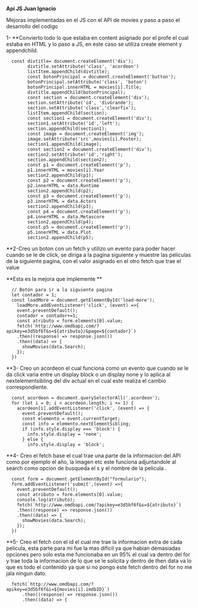 **Api JS Juan Ignacio**

Mejoras implementadas en el JS con el API de movies y paso a paso el desarrollo del codigo 

1- **Convierto todo lo que estaba en content asignado por el profe el cual estaba en HTML y lo paso a JS, en este caso se utiliza create element y appendchild.

      const divtitle= document.createElement('div');
            divtitle.setAttribute('class', 'acordeon')
            listItem.appendChild(divtitle);
            const botonPrincipal = document.createElement('button');
            botonPrincipal.setAttribute('class', 'boton')
            botonPrincipal.innerHTML = movies[i].Title;
            divtitle.appendChild(botonPrincipal);
            const section = document.createElement('div');
            section.setAttribute('id', 'divGrande');
            section.setAttribute('class','clearfix');
            listItem.appendChild(section);
            const section1 = document.createElement('div');
            section1.setAttribute('id','left');
            section.appendChild(section1);
            const image = document.createElement('img');
            image.setAttribute('src',movies[i].Poster);
            section1.appendChild(image);
            const section2 = document.createElement('div');
            section2.setAttribute('id','right');
            section.appendChild(section2);
            const p1 = document.createElement('p');
            p1.innerHTML = movies[i].Year
            section2.appendChild(p1);
            const p2 = document.createElement('p');
            p2.innerHTML = data.Runtime
            section2.appendChild(p2);
            const p3 = document.createElement('p');
            p3.innerHTML = data.Actors
            section2.appendChild(p3);
            const p4 = document.createElement('p');
            p4.innerHTML = data.Metascore
            section2.appendChild(p4);
            const p5 = document.createElement('p');
            p5.innerHTML = data.Plot
            section2.appendChild(p5);
            

**2-Creo un boton con un fetch y utilizo un evento para poder hacer cuando se le de click, se diriga a la pagina siguiente y muestre las peliculas de la siguiente pagina, con el valor asignado en el otro fetch que trae el value

**Esta es la mejora que implemente **

      // Botón para ir a la siguiente pagina
      let contador = 1;
      const loadMore = document.getElementById('load-more');
        loadMore.addEventListener('click', (event) =>{
        event.preventDefault();
        contador = contador+=1;
        const atributo = form.elements[0].value;
        fetch(`http://www.omdbapi.com/?apikey=e3d5bf6f&s=${atributo}/&page=${contador}`)
        .then((response) => response.json())
        .then((data) => {
          showMovies(data.Search);
        });
      })


**3- Creo un acordeon el cual funciona como un evento que cuando se le da click varia entre un display block o un display none y lo aplica al nextelementsibling del div actual en el cual este realiza el cambio correspondiente.

      const acordeon = document.querySelectorAll('.acordeon');
      for (let i = 0; i < acordeon.length; i += 1) {
        acordeon[i].addEventListener('click', (event) => {
          event.preventDefault();
          const elemento = event.currentTarget;
          const info = elemento.nextElementSibling;
          if (info.style.display === 'block') {
            info.style.display = 'none';
          } else {
            info.style.display = 'block';
            

**4- Creo el fetch base el cual trae una parte de la informacion del API como por ejemplo el año, la imagen etc este funciona adjuntandole al search como opcion de busqueda el s y el nombre de la pelicula .

      const form = document.getElementById("formulario");
      form.addEventListener('submit',(event) =>{
        event.preventDefault();
        const atributo = form.elements[0].value;
        console.log(atributo);
        fetch(`http://www.omdbapi.com/?apikey=e3d5bf6f&s=${atributo}`)
        .then((response) => response.json())
        .then((data) => {
          showMovies(data.Search);
        });
      })

**5- Creo el fetch con el id el cual me trae la informacion extra de cada pelicula, esta parte para mi fue la mas dificil ya que habian demasiadas opciones pero solo esta me funcionaba en un 95% el cual va dentro del for y trae toda la informacion de lo que se le solicita y dentro de then data va lo que es todo el contenido ya que si no pongo este fetch dentro del for no me jala ningun dato.     


      fetch(`http://www.omdbapi.com/?apikey=e3d5bf6f&i=${movies[i].imdbID}`)
          .then((response) => response.json())
          .then((data) => {


  
